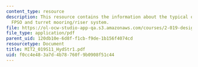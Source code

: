 ```yaml
---
content_type: resource
description: This resource contains the information about the typical offshore structures,
  FPSO and turret mooring/riser system.
file: https://ol-ocw-studio-app-qa.s3.amazonaws.com/courses/2-019-design-of-ocean-systems-spring-2011/f0cc4e483a7d4b78760f9b0908f51c44_MIT2_019S11_HydStr1.pdf
file_type: application/pdf
parent_uid: 120db10e-6d8f-f1cb-f9de-1b156f4074cd
resourcetype: Document
title: MIT2_019S11_HydStr1.pdf
uid: f0cc4e48-3a7d-4b78-760f-9b0908f51c44
---
```

